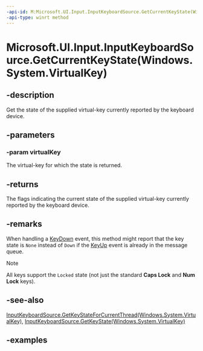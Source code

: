 ```yaml
---
-api-id: M:Microsoft.UI.Input.InputKeyboardSource.GetCurrentKeyState(Windows.System.VirtualKey)
-api-type: winrt method
---
```


# Microsoft.UI.Input.InputKeyboardSource.GetCurrentKeyState(Windows.System.VirtualKey)

<!--
public Microsoft.UI.Input.VirtualKeyStates GetCurrentKeyState (Windows.System.VirtualKey virtualKey);
-->

## -description

Get the state of the supplied virtual-key currently reported by the keyboard device.

## -parameters

### -param virtualKey

The virtual-key for which the state is returned.

## -returns

The flags indicating the current state of the supplied virtual-key currently reported by the keyboard device.

## -remarks

When handling a [KeyDown](inputkeyboardsource_keydown.md) event, this method might report that the key state is `None` instead of `Down` if the [KeyUp](inputkeyboardsource_systemkeyup.md) event is already in the message queue.

> [!NOTE]
> All keys support the `Locked` state (not just the standard **Caps Lock** and **Num Lock** keys).

## -see-also

[InputKeyboardSource.GetKeyStateForCurrentThread(Windows.System.VirtualKey)](inputkeyboardsource_getkeystateforcurrentthread_617675970.md), [InputKeyboardSource.GetKeyState(Windows.System.VirtualKey)](inputkeyboardsource_getkeystate_1676715341.md)

## -examples
